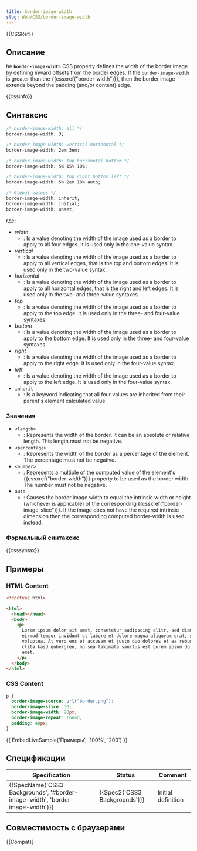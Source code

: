 ```yaml
---
title: border-image-width
slug: Web/CSS/border-image-width
---
```


{{CSSRef}}

## Описание

he **`border-image-width`** CSS property defines the width of the border image by defining inward offsets from the border edges. If the `border-image-width` is greater than the {{cssxref("border-width")}}, then the border image extends beyond the padding (and/or content) edge.

{{cssinfo}}

## Синтаксис

```css
/* border-image-width: all */
border-image-width: 3;

/* border-image-width: vertical horizontal */
border-image-width: 2em 3em;

/* border-image-width: top horizontal bottom */
border-image-width: 5% 15% 10%;

/* border-image-width: top right bottom left */
border-image-width: 5% 2em 10% auto;

/* Global values */
border-image-width: inherit;
border-image-width: initial;
border-image-width: unset;
```

где:

- _width_
  - : Is a value denoting the width of the image used as a border to apply to all four edges. It is used only in the one-value syntax.
- _vertical_
  - : Is a value denoting the width of the image used as a border to apply to all vertical edges, that is the top and bottom edges. It is used only in the two-value syntax.
- _horizontal_
  - : Is a value denoting the width of the image used as a border to apply to all horizontal edges, that is the right and left edges. It is used only in the two- and three-value syntaxes.
- _top_
  - : Is a value denoting the width of the image used as a border to apply to the top edge. It is used only in the three- and four-value syntaxes.
- _bottom_
  - : Is a value denoting the width of the image used as a border to apply to the bottom edge. It is used only in the three- and four-value syntaxes.
- _right_
  - : Is a value denoting the width of the image used as a border to apply to the right edge. It is used only in the four-value syntax.
- _left_
  - : Is a value denoting the width of the image used as a border to apply to the left edge. It is used only in the four-value syntax.
- `inherit`
  - : Is a keyword indicating that all four values are inherited from their parent's element calculated value.

### Значения

- `<length>`
  - : Represents the width of the border. It can be an absolute or relative length. This length must not be negative.
- `<percentage>`
  - : Represents the width of the border as a percentage of the element. The percentage must not be negative.
- `<number>`
  - : Represents a multiple of the computed value of the element's {{cssxref("border-width")}} property to be used as the border width. The number must not be negative.
- `auto`
  - : Causes the border image width to equal the intrinsic width or height (whichever is applicable) of the corresponding {{cssxref("border-image-slice")}}. If the image does not have the required intrinsic dimension then the corresponding computed border-width is used instead.

### Формальный синтаксис

{{csssyntax}}

## Примеры

### HTML Content

```html
<!doctype html>

<html>
  <head></head>
  <body>
    <p>
      Lorem ipsum dolor sit amet, consetetur sadipscing elitr, sed diam nonumy
      eirmod tempor invidunt ut labore et dolore magna aliquyam erat, sed diam
      voluptua. At vero eos et accusam et justo duo dolores et ea rebum. Stet
      clita kasd gubergren, no sea takimata sanctus est Lorem ipsum dolor sit
      amet.
    </p>
  </body>
</html>
```

### CSS Content

```css
p {
  border-image-source: url("border.png");
  border-image-slice: 30;
  border-image-width: 20px;
  border-image-repeat: round;
  padding: 40px;
}
```

{{ EmbedLiveSample('Примеры', '100%', '200') }}

## Спецификации

| Specification                                                                 | Status                        | Comment            |
| ----------------------------------------------------------------------------- | ----------------------------- | ------------------ |
| {{SpecName('CSS3 Backgrounds', '#border-image-width', 'border-image-width')}} | {{Spec2('CSS3 Backgrounds')}} | Initial definition |

## Совместимость с браузерами

{{Compat}}
